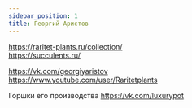 ```yaml
---
sidebar_position: 1
title: Георгий Аристов
---
```

https://raritet-plants.ru/collection/  
https://succulents.ru/  

https://vk.com/georgiyaristov  
https://www.youtube.com/user/Raritetplants  

Горшки его производства https://vk.com/luxurypot  
